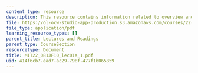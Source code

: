 ```yaml
---
content_type: resource
description: This resource contains information related to overview and administration.
file: https://ol-ocw-studio-app-production.s3.amazonaws.com/courses/22-081j-introduction-to-sustainable-energy-fall-2010/414f6cb7ead7ac29798f477f1b065859_MIT22_081JF10_lec01a_1.pdf
file_type: application/pdf
learning_resource_types: []
parent_title: Lectures and Readings
parent_type: CourseSection
resourcetype: Document
title: MIT22_081JF10_lec01a_1.pdf
uid: 414f6cb7-ead7-ac29-798f-477f1b065859
---
```

